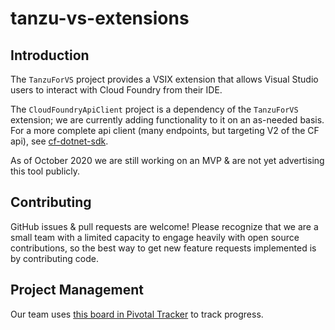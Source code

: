 # tanzu-vs-extensions

## Introduction

The `TanzuForVS` project provides a VSIX extension that allows Visual Studio users to interact with Cloud Foundry from their IDE.

The `CloudFoundryApiClient` project is a dependency of the `TanzuForVS` extension; we are currently adding functionality to it on an as-needed basis. For a more complete api client (many endpoints, but targeting V2 of the CF api), see [cf-dotnet-sdk](https://github.com/cloudfoundry-attic/cf-dotnet-sdk).

As of October 2020 we are still working on an MVP & are not yet advertising this tool publicly.

## Contributing

GitHub issues & pull requests are welcome! Please recognize that we are a small team with a limited capacity to engage heavily with open source contributions, so the best way to get new feature requests implemented is by contributing code. 

## Project Management

Our team uses [this board in Pivotal Tracker](https://www.pivotaltracker.com/n/projects/2458618) to track progress.

